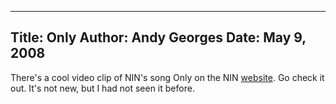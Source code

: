 -----
Title:  Only
Author: Andy Georges
Date: May 9, 2008
-----







There's a cool video clip of NIN's song Only on the NIN
[website](http://nin.com/visuals/index.html). Go check it out. It's not
new, but I had not seen it before.




